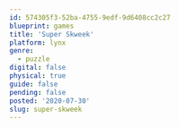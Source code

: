 ```yaml
---
id: 574305f3-52ba-4755-9edf-9d6408cc2c27
blueprint: games
title: 'Super Skweek'
platform: lynx
genre:
  - puzzle
digital: false
physical: true
guide: false
pending: false
posted: '2020-07-30'
slug: super-skweek
---
```

